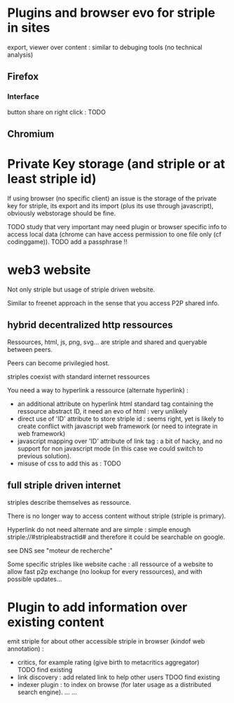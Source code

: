 


# Plugins and browser evo for striple in sites

export, viewer over content : similar to debuging tools (no technical analysis)

## Firefox

### Interface

button share on right click : TODO

## Chromium

# Private Key storage (and striple or at least striple id)

If using browser (no specific client) an issue is the storage of the private key for striple, its export and its import (plus its use through javascript), obviously webstorage should be fine.

TODO study that very important may need plugin or browser specific info to access local data (chrome can have access permission to one file only (cf codinggame)).
TODO add a passphrase !!

# web3 website

Not only striple but usage of striple driven website.

Similar to freenet approach in the sense that you access P2P shared info.

## hybrid decentralized http ressources

Ressources, html, js, png, svg... are striple and shared and queryable between peers.

Peers can become privilegied host.

striples coexist with standard internet ressources

You need a way to hyperlink a ressource (alternate hyperlink) : 
  - an additional attribute on hyperlink html standard tag containing the ressource abstract ID, it need an evo of html : very unlikely
  - direct use of 'ID' attribute to store striple id : seems right, yet is likely to create conflict with javascript web framework (or need to integrate in web framework)
  - javascript mapping over 'ID' attribute of link tag : a bit of hacky, and no support for non javascript mode (in this case we could switch to previous solution).
  - misuse of css to add this as : TODO

## full striple driven internet

striples describe themselves as ressource.

There is no longer way to access content without striple (striple is primary).

Hyperlink do not need alternate and are simple : simple enough striple://#stripleabstractid# and therefore it could be searchable on google.


see DNS see "moteur de recherche"

Some specific striples like website cache : all ressource of a website to allow fast p2p exchange (no lookup for every ressources), and with possible updates...


# Plugin to add information over existing content

emit striple for about other accessible striple in browser (kindof web annotation) :
 - critics, for example rating (give birth to metacritics aggregator)
 TODO find existing
 - link discovery : add related link to help other users
 TDOO find existing
 - indexer plugin : to index on browse (for later usage as a distributed search engine).
 ...
 ...
